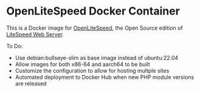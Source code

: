 # OpenLiteSpeed Docker Container

This is a Docker image for [OpenLiteSpeed](https://openlitespeed.org/), the Open Source edition of [LiteSpeed Web Server](https://www.litespeedtech.com/products/litespeed-web-server/overview).

To Do:
- Use debian:bullseye-slim as base image instead of ubuntu:22.04
- Allow images for both x86-64 and aarch64 to be built
- Customize the configuration to allow for hosting multple sites
- Automated deployment to Docker Hub when new PHP module versions are released